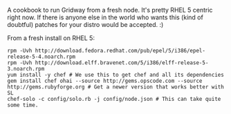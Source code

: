 A cookbook to run Gridway from a fresh node. It's pretty RHEL 5 centric right now. If there is anyone else in the world who wants this (kind of doubtful) patches for your distro would be accepted. :)


From a fresh install on RHEL 5:

    rpm -Uvh http://download.fedora.redhat.com/pub/epel/5/i386/epel-release-5-4.noarch.rpm
    rpm -Uvh http://download.elff.bravenet.com/5/i386/elff-release-5-3.noarch.rpm
    yum install -y chef # We use this to get chef and all its dependencies
    gem install chef ohai --source http://gems.opscode.com --source http://gems.rubyforge.org # Get a newer version that works better with SL
    chef-solo -c config/solo.rb -j config/node.json # This can take quite some time.
